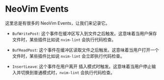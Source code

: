 # NeoVim Events

这里总是有很多的 NeoVim Events，让我们来记录它。

- `BufWritePost`: 这个事件在缓冲区写入到文件之后触发。这意味着当用户保存文件时，某些插件比如说 `nvim-lint` 会执行代码检查。

- `BufReadPost`: 这个事件在缓冲区读取文件之后触发。这意味着当用户打开一个文件时，某些插件比如说 `nvim-lint` 会立即执行代码检查。

- `InsertLeave`: 这个事件在用户离开 插入模式时触发。这意味着当用户停止输入并切换到普通模式时，`nvim-lint` 会执行代码检查。
